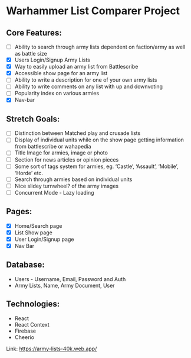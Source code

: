 # Warhammer List Comparer Project

## Core Features:

- [ ]  Ability to search through army lists dependent on faction/army as well as battle size
- [x]  Users Login/Signup Army Lists
- [x]  Way to easily upload an army list from Battlescribe
- [x]  Accessible show page for an army list
- [ ]  Ability to write a description for one of your own army lists
- [ ]  Ability to write comments on any list with up and downvoting
- [ ]  Popularity index on various armies
- [x]  Nav-bar

## Stretch Goals:

- [ ]  Distinction between Matched play and crusade lists
- [ ]  Display of individual units while on the show page getting information from battlescribe or wahapedia
- [ ]  Title Image for armies, image or photo
- [ ]  Section for news articles or opinion pieces
- [ ]  Some sort of tags system for armies, eg. ‘Castle’, ‘Assault’, ‘Mobile’, ‘Horde’ etc.
- [ ]  Search through armies based on individual units
- [ ]  Nice slidey turnwheel? of the army images
- [ ]  Concurrent Mode - Lazy loading

## Pages:
	
- [x]  Home/Search page
- [x]  List Show page
- [x]  User Login/Signup page
- [x]  Nav Bar

## Database:

- Users - Username, Email, Password and Auth
- Army Lists, Name, Army Document, User

## Technologies:
- React
- React Context
- Firebase
- Cheerio

Link: https://army-lists-40k.web.app/
